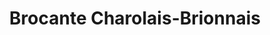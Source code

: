 ---
title: "Brocante Charolais-Brionnais"
url: /digoin/brocante-charolais-brionnais/
shop: antiquités
---